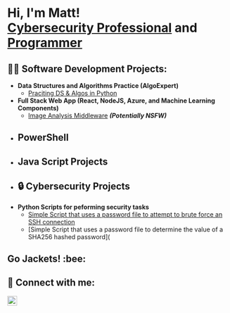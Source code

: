 <h1>Hi, I'm Matt! <br/><a href="https://www.linkedin.com/in/matthewcpowell/">Cybersecurity Professional</a> and <a href="https://github.com/TheSquanchyOne">Programmer</a>

<h2>👨‍💻 Software Development Projects:</h2>

- <b>Data Structures and Algorithms Practice (AlgoExpert)</b>
  - [Praciting DS & Algos in Python](https://github.com/joshmadakor1/Algorithms-Practice)
- <b>Full Stack Web App (React, NodeJS, Azure, and Machine Learning Components)</b>
  - [Image Analysis Middleware](https://github.com/joshmadakor1/4chan-Image-Analysis-Middleware-C964) <b><i>(Potentially NSFW)</b></i>
- <b>PowerShell</b>
  - 
- <b>Java Script Projects</b>
  - 
- <h2>🔒 Cybersecurity Projects</h2>
- <b>Python Scripts for peforming security tasks</b>
  - [Simple Script that uses a password file to attempt to brute force an SSH connection](https://github.com/TheSquanchyOne/ssh-brute-force-script)
  - [Simple Script that uses a password file to determine the value of a SHA256 hashed password](
 




<h2>Go Jackets! :bee: </h2>

<h2> 🤳 Connect with me:</h2>


[<img align="left" alt="JoshMadakor | LinkedIn" width="22px" src="https://cdn.jsdelivr.net/npm/simple-icons@v3/icons/linkedin.svg" />][linkedin]




[linkedin]: https://linkedin.com/in/matthewcpowell

<!--
**joshmadakor1/joshmadakor1** is a ✨ _special_ ✨ repository because its `README.md` (this file) appears on your GitHub profile.

Here are some ideas to get you started:

- 🔭 I’m currently working on ...
- 🌱 I’m currently learning ...
- 👯 I’m looking to collaborate on ...
- 🤔 I’m looking for help with ...
- 💬 Ask me about ...
- 📫 How to reach me: ...
- 😄 Pronouns: ...
- ⚡ Fun fact: ...
-->

